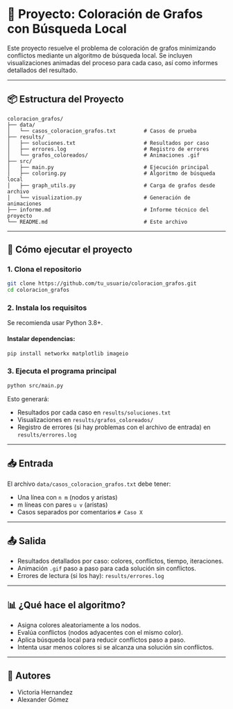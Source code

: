 # 🎨 Proyecto: Coloración de Grafos con Búsqueda Local

Este proyecto resuelve el problema de coloración de grafos minimizando conflictos mediante un algoritmo de búsqueda local. Se incluyen visualizaciones animadas del proceso para cada caso, así como informes detallados del resultado.

---

## 📦 Estructura del Proyecto

```
coloracion_grafos/
├── data/
│   └── casos_coloracion_grafos.txt         # Casos de prueba
├── results/
│   ├── soluciones.txt                      # Resultados por caso
│   ├── errores.log                         # Registro de errores
│   └── grafos_coloreados/                  # Animaciones .gif
├── src/
│   ├── main.py                             # Ejecución principal
│   ├── coloring.py                         # Algoritmo de búsqueda local
│   ├── graph_utils.py                      # Carga de grafos desde archivo
│   └── visualization.py                    # Generación de animaciones
├── informe.md                              # Informe técnico del proyecto
└── README.md                               # Este archivo
```

---

## 🚀 Cómo ejecutar el proyecto

### 1. Clona el repositorio
```bash
git clone https://github.com/tu_usuario/coloracion_grafos.git
cd coloracion_grafos
```

### 2. Instala los requisitos
Se recomienda usar Python 3.8+.

#### Instalar dependencias:
```bash
pip install networkx matplotlib imageio
```

### 3. Ejecuta el programa principal
```bash
python src/main.py
```

Esto generará:
- Resultados por cada caso en `results/soluciones.txt`
- Visualizaciones en `results/grafos_coloreados/`
- Registro de errores (si hay problemas con el archivo de entrada) en `results/errores.log`

---

## 📥 Entrada

El archivo `data/casos_coloracion_grafos.txt` debe tener:
- Una línea con `n m` (nodos y aristas)
- m líneas con pares `u v` (aristas)
- Casos separados por comentarios `# Caso X`

---

## 📤 Salida

- Resultados detallados por caso: colores, conflictos, tiempo, iteraciones.
- Animación `.gif` paso a paso para cada solución sin conflictos.
- Errores de lectura (si los hay): `results/errores.log`

---

## 📊 ¿Qué hace el algoritmo?

- Asigna colores aleatoriamente a los nodos.
- Evalúa conflictos (nodos adyacentes con el mismo color).
- Aplica búsqueda local para reducir conflictos paso a paso.
- Intenta usar menos colores si se alcanza una solución sin conflictos.

---

## 🧠 Autores

- Victoria Hernandez
- Alexander Gómez
